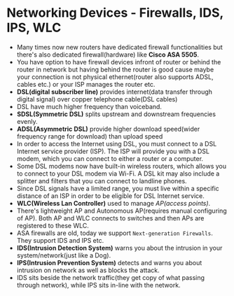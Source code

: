 # Networking Devices - Firewalls, IDS, IPS, WLC

- Many times now new routers have dedicated firewall functionalities but there's also dedicated firewall(hardware) like **Cisco ASA 5505**.
- You have option to have firewall devices infront of router or behind the router in network but having behind the router is good cause maybe your connection is not physical ethernet(router also supports ADSL, cables etc.) or your ISP manages the router etc.
- **DSL(digital subscriber line)** provides internet(data transfer through digital signal) over copper telephone cable(DSL cables)
- DSL have much higher frequency than voiceband.
- **SDSL(Symmetric DSL)** splits upstream and downstream frequencies evenly.
- **ADSL(Asymmetric DSL)** provide higher download speed(wider frequency range for download) than upload speed
- In order to access the Internet using DSL, you must connect to a DSL Internet service provider (ISP). The ISP will provide you with a DSL modem, which you can connect to either a router or a computer.
- Some DSL modems now have built-in wireless routers, which allows you to connect to your DSL modem via Wi-Fi. A DSL kit may also include a splitter and filters that you can connect to landline phones.
- Since DSL signals have a limited range, you must live within a specific distance of an ISP in order to be eligible for DSL Internet service.
- **WLC(Wireless Lan Controller)** used to manage _AP(access points)_.
- There's lightweight AP and Autonomous AP(requires manual configuring of AP). Both AP and WLC connects to switches and then APs are registered to these WLC.
- ASA firewalls are old, today we support `Next-generation Firewalls`. They support IDS and IPS etc.
- **IDS(Intrusion Detection System)** warns you about the intrusion in your system/network(just like a Dog).
- **IPS(Intrusion Prevention System)** detects and warns you about intrusion on network as well as blocks the attack.
- IDS sits beside the network traffic(they get copy of what passing through network), while IPS sits in-line with the network.
